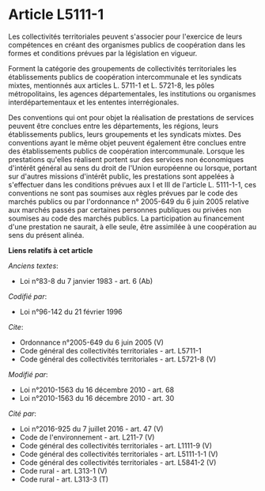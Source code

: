 # Article L5111-1

Les collectivités territoriales peuvent s'associer pour l'exercice de leurs compétences en créant des organismes publics de
coopération dans les formes et conditions prévues par la législation en vigueur. 

Forment la catégorie des groupements de collectivités territoriales les établissements publics de coopération intercommunale
et les syndicats mixtes, mentionnés aux articles L. 5711-1 et L. 5721-8, les pôles métropolitains, les agences
départementales, les institutions ou organismes interdépartementaux et les ententes interrégionales. 

Des conventions qui ont pour objet la réalisation de prestations de services peuvent être conclues entre les départements,
les régions, leurs établissements publics, leurs groupements et les syndicats mixtes. Des conventions ayant le même objet
peuvent également être conclues entre des établissements publics de coopération intercommunale. Lorsque les prestations
qu'elles réalisent portent sur des services non économiques d'intérêt général au sens du droit de l'Union européenne ou
lorsque, portant sur d'autres missions d'intérêt public, les prestations sont appelées à s'effectuer dans les conditions
prévues aux I et III de l'article L. 5111-1-1, ces conventions ne sont pas soumises aux règles prévues par le code des
marchés publics ou par l'ordonnance n° 2005-649 du 6 juin 2005 relative aux marchés passés par certaines personnes publiques
ou privées non soumises au code des marchés publics. La participation au financement d'une prestation ne saurait, à elle
seule, être assimilée à une coopération au sens du présent alinéa.

**Liens relatifs à cet article**

_Anciens textes_:

  - Loi n°83-8 du 7 janvier 1983 - art. 6 (Ab)

_Codifié par_:

  - Loi n°96-142 du 21 février 1996

_Cite_:

  - Ordonnance n°2005-649 du 6 juin 2005 (V)
  - Code général des collectivités territoriales - art. L5711-1
  - Code général des collectivités territoriales - art. L5721-8 (V)

_Modifié par_:

  - Loi n°2010-1563 du 16 décembre 2010 - art. 68
  - Loi n°2010-1563 du 16 décembre 2010 - art. 30

_Cité par_:

  - Loi n°2016-925 du 7 juillet 2016 - art. 47 (V)
  - Code de l'environnement - art. L211-7 (V)
  - Code général des collectivités territoriales - art. L1111-9 (V)
  - Code général des collectivités territoriales - art. L5111-1-1 (V)
  - Code général des collectivités territoriales - art. L5841-2 (V)
  - Code rural - art. L313-1 (V)
  - Code rural - art. L313-3 (T)
